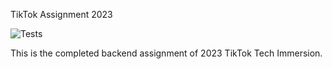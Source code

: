 TikTok Assignment 2023

![Tests](https://github.com/TikTokTechImmersion/assignment_demo_2023/actions/workflows/test.yml/badge.svg)

This is the completed backend assignment of 2023 TikTok Tech Immersion.


